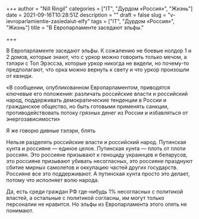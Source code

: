 +++
author = "Nill Ringil"
categories = ["IT", "Дурдом «Россия»", "Жизнь"]
date = 2021-09-16T10:28:51Z
description = ""
draft = false
slug = "v-ievroparlamientie-zasiedaiut-elfy"
tags = ["IT", "Дурдом «Россия»", "Жизнь"]
title = "В Европарламенте заседают эльфы."

+++


В Европарламенте заседают эльфы. К сожалению не боевые нолдор 1 и 2 домов, которые знают, что с уркор можно говорить только мечом, а тэлэри с Тол Эрэссэа, которые уркор никогда не видели, но почему-то предполагают, что орка можно вернуть к свету и что уркор произошли от квэнди.

«В сообщении, опубликованном Европарламентом, приводятся ключевые его положения: различать российские власти и российский народ, поддерживать демократические тенденции в России и гражданское общество, но быть готовыми применять санкции, противодействовать потоку грязных денег из России и избавляться от энергозависимости»

Я же говорю дивные тэлэри, блять

Нельзя разделять российские власти и российский народ. Путинская хунта и россияне — единое целое. Путинская хунта — плоть от плоти россиян. Это россияне призывают к геноциду украинцев и беларусов, это россияне призывают убивать несогласных, это россияне празднуют сбитие мирных самолетов и оккупацию частей других государств. Россияне все это поддерживают. А путинская хунта просто это делает, потому что исполняет волю народа.

Да, есть среди граждан РФ где-нибудь 1% несогласных с политикой властей, а остальные с политикой согласны, им могут только персоналии не нравится. Но эльфы из Европарламента этого опять не понимают.

